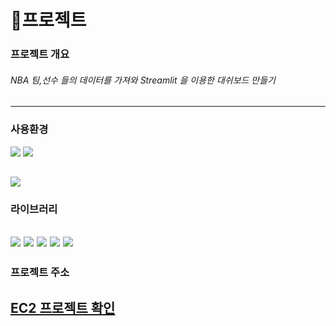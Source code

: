 # 🏀프로젝트

### 프로젝트 개요
###### NBA 팀,선수 들의 데이터를 가져와 Streamlit 을 이용한 대쉬보드 만들기
---
### 사용환경
<img src="https://img.shields.io/badge/Windows-0078D6?
          style=flat
          &logo=Windows
          &logoColor=#0078D6"/> 
<img src="https://img.shields.io/badge/Amazon EC2-FF9900?
          style=flat
          &logo=Amazon EC2
          &logoColor=#FF9900"/> 
          
<img src="https://img.shields.io/badge/Python-3776AB?
          style=flat
          &logo=Python
          &logoColor=#3776AB"/> 
---
### 라이브러리
<img src="https://img.shields.io/badge/Python-3776AB?
          style=flat
          &logo=Python
          &logoColor=#3776AB"/> 
<img src="https://img.shields.io/badge/Streamlit-FF4B4B?
          style=flat
          &logo=Streamlit
          &logoColor=#FF4B4B"/>
<img src="https://img.shields.io/badge/pandas-150458?
          style=flat
          &logo=pandas
          &logoColor=#150458"/>
<img src="https://img.shields.io/badge/Plotly-3F4F75?
          style=flat
          &logo=Plotly
          &logoColor=#3F4F75"/>
<img src="https://img.shields.io/badge/NumPy-013243?
          style=flat
          &logo=NumPy
          &logoColor=#013243"/>
---
### 프로젝트 주소
[EC2 프로젝트 확인](http://ec2-3-39-251-194.ap-northeast-2.compute.amazonaws.com:8501/)
---

